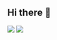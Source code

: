 ## Hi there 👋

![](https://streak-stats.demolab.com?user=bumcums&theme=transparent&hide_border=true&date_format=j%20M%5B%20Y%5D)
![](https://github-readme-stats.vercel.app/api/top-langs/?username=bumcums&layout=compact&theme=transparent&hide_border=true)
<!--
**bumcums/bumcums** is a ✨ _special_ ✨ repository because its `README.md` (this file) appears on your GitHub profile.

Here are some ideas to get you started:

- 🔭 I’m currently working on ...
- 🌱 I’m currently learning ...
- 👯 I’m looking to collaborate on ...
- 🤔 I’m looking for help with ...
- 💬 Ask me about ...
- 📫 How to reach me: ...
- 😄 Pronouns: ...
- ⚡ Fun fact: ...
-->
